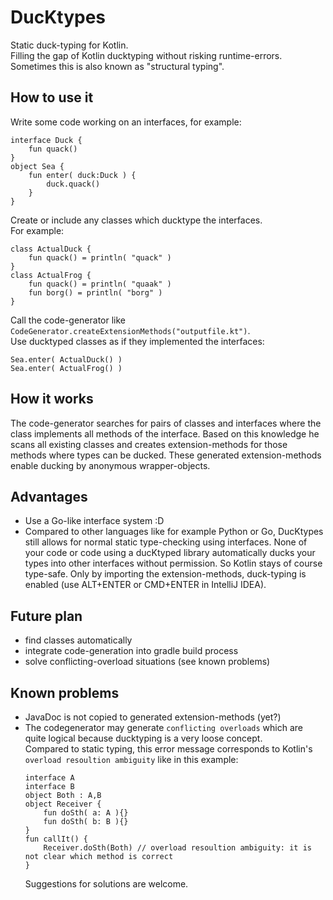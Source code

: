 DucKtypes
===

Static duck-typing for Kotlin.<br />
Filling the gap of Kotlin ducktyping without risking runtime-errors.<br />
Sometimes this is also known as "structural typing".

How to use it
---

Write some code working on an interfaces, for example:
```
interface Duck {
    fun quack()
}
object Sea {
	fun enter( duck:Duck ) {
    	duck.quack()
    }
}
```
Create or include any classes which ducktype the interfaces.<br />
For example:
```
class ActualDuck {
    fun quack() = println( "quack" )
}
class ActualFrog {
    fun quack() = println( "quaak" )
    fun borg() = println( "borg" )
}
```
Call the code-generator like
```CodeGenerator.createExtensionMethods("outputfile.kt")```.<br />
Use ducktyped classes as if they implemented the interfaces:
```
Sea.enter( ActualDuck() )
Sea.enter( ActualFrog() )
```


How it works
---

The code-generator searches for pairs of classes and interfaces where the class implements all methods of the interface. Based on this knowledge he scans all existing classes and creates extension-methods for those methods where types can be ducked. These generated extension-methods enable ducking by anonymous wrapper-objects.

Advantages
---
* Use a Go-like interface system :D
* Compared to other languages like for example Python or Go, DucKtypes still allows for normal static type-checking using interfaces. None of your code or code using a ducKtyped library automatically ducks your types into other interfaces without permission. So Kotlin stays of course type-safe. Only by importing the extension-methods, duck-typing is enabled (use ALT+ENTER or CMD+ENTER in IntelliJ IDEA).


Future plan
---

 * find classes automatically
 * integrate code-generation into gradle build process
 * solve conflicting-overload situations (see known problems)

Known problems
---

* JavaDoc is not copied to generated extension-methods (yet?)
* The codegenerator may generate `conflicting overloads` which are quite logical because ducktyping is a very loose concept.<br />
  Compared to static typing, this error message corresponds to Kotlin's `overload resoultion ambiguity` like in this example:
	```
    interface A
	interface B
	object Both : A,B
	object Receiver {
	    fun doSth( a: A ){}
	    fun doSth( b: B ){}
	}
	fun callIt() {
	    Receiver.doSth(Both) // overload resoultion ambiguity: it is not clear which method is correct
	}
	```
    Suggestions for solutions are welcome.

